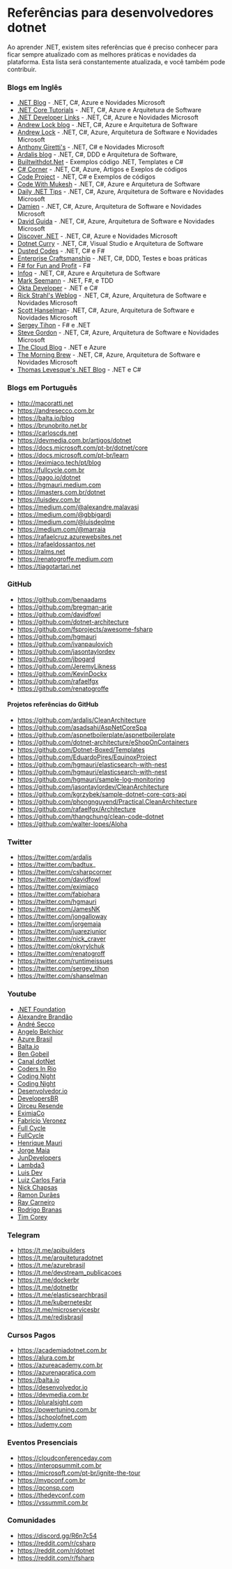 # Referências para desenvolvedores dotnet

Ao aprender .NET, existem sites referências que é preciso conhecer para ficar sempre atualizado com as melhores práticas e novidades da plataforma. 
Esta lista será constantemente atualizada, e você também pode contribuir.

### Blogs em Inglês
* [.NET Blog](https://devblogs.microsoft.com/dotnet) - .NET, C#, Azure e Novidades Microsoft
* [.NET Core Tutorials](https://dotnetcoretutorials.com) - .NET, C#, Azure e Arquitetura de Software
* [.NET Developer Links](https://links.danrigby.com) - .NET, C#, Azure e Novidades Microsoft
* [Andrew Lock blog](https://andrewlock.net/) - .NET, C#, Azure e Arquitetura de Software
* [Andrew Lock](https://andrewlock.net/) - .NET, C#, Azure, Arquitetura de Software e Novidades Microsoft
* [Anthony Giretti's](https://anthonygiretti.com) - .NET, C# e Novidades Microsoft
* [Ardalis blog](https://ardalis.com/blog) - .NET, C#, DDD e Arquitetura de Software,
* [Builtwithdot.Net](https://builtwithdot.net) - Exemplos código .NET, Templates e C#
* [C# Corner](https://www.c-sharpcorner.com) - .NET, C#, Azure, Artigos e Exeplos de códigos
* [Code Project](https://codeproject.com) - .NET, C# e Exemplos de códigos
* [Code With Mukesh](https://codewithmukesh.com/blog) - .NET, C#, Azure e Arquitetura de Software
* [Daily .NET Tips](https://dailydotnettips.com) - .NET, C#, Azure, Arquitetura de Software e Novidades Microsoft
* [Damien](https://damienbod.com/) - .NET, C#, Azure, Arquitetura de Software e Novidades Microsoft
* [David Guida](https://www.davidguida.net/) - .NET, C#, Azure, Arquitetura de Software e Novidades Microsoft
* [Discover .NET](https://discoverdot.net) - .NET, C#, Azure e Novidades Microsoft
* [Dotnet Curry](https://dotnetcurry.com) - .NET, C#, Visual Studio e Arquitetura de Software
* [Dusted Codes](https://dusted.codes/) - .NET, C# e F#
* [Enterprise Craftsmanship](https://enterprisecraftsmanship.com/) - .NET, C#, DDD, Testes e boas práticas
* [F# for Fun and Profit](https://fsharpforfunandprofit.com/) - F#
* [Infoq](https://infoq.com/net-core/articles) - .NET, C#, Azure e Arquitetura de Software
* [Mark Seemann](https://blog.ploeh.dk/) - .NET, F#, e TDD
* [Okta Developer](https://developer.okta.com/blog) - .NET e C#
* [Rick Strahl's Weblog](https://weblog.west-wind.com) - .NET, C#, Azure, Arquitetura de Software e Novidades Microsoft
* [Scott Hanselman](https://www.hanselman.com/blog)- .NET, C#, Azure, Arquitetura de Software e Novidades Microsoft
* [Sergey Tihon](https://sergeytihon.com) - F# e .NET
* [Steve Gordon](https://www.stevejgordon.co.uk/) - .NET, C#, Azure, Arquitetura de Software e Novidades Microsoft
* [The Cloud Blog](https://thecloudblog.net) - .NET e Azure
* [The Morning Brew](https://blog.cwa.me.uk) - .NET, C#, Azure, Arquitetura de Software e Novidades Microsoft
* [Thomas Levesque's .NET Blog](https://thomaslevesque.com) - .NET e C#

### Blogs em Português
* http://macoratti.net
* https://andresecco.com.br
* https://balta.io/blog
* https://brunobrito.net.br
* https://carloscds.net
* https://devmedia.com.br/artigos/dotnet
* https://docs.microsoft.com/pt-br/dotnet/core
* https://docs.microsoft.com/pt-br/learn
* https://eximiaco.tech/pt/blog
* https://fullcycle.com.br
* https://gago.io/dotnet
* https://hgmauri.medium.com
* https://imasters.com.br/dotnet
* https://luisdev.com.br
* https://medium.com/@alexandre.malavasi
* https://medium.com/@gbbigardi
* https://medium.com/@luisdeolme
* https://medium.com/@marraia
* https://rafaelcruz.azurewebsites.net
* https://rafaeldossantos.net
* https://ralms.net
* https://renatogroffe.medium.com
* https://tiagotartari.net

### GitHub
* https://github.com/benaadams
* https://github.com/bregman-arie
* https://github.com/davidfowl
* https://github.com/dotnet-architecture
* https://github.com/fsprojects/awesome-fsharp
* https://github.com/hgmauri
* https://github.com/ivanpaulovich
* https://github.com/jasontaylordev
* https://github.com/jbogard
* https://github.com/JeremyLikness
* https://github.com/KevinDockx
* https://github.com/rafaelfgx
* https://github.com/renatogroffe

#### Projetos referências do GitHub
* https://github.com/ardalis/CleanArchitecture
* https://github.com/asadsahi/AspNetCoreSpa
* https://github.com/aspnetboilerplate/aspnetboilerplate
* https://github.com/dotnet-architecture/eShopOnContainers
* https://github.com/Dotnet-Boxed/Templates
* https://github.com/EduardoPires/EquinoxProject
* https://github.com/hgmauri/elasticsearch-with-nest
* https://github.com/hgmauri/elasticsearch-with-nest
* https://github.com/hgmauri/sample-log-monitoring
* https://github.com/jasontaylordev/CleanArchitecture
* https://github.com/kgrzybek/sample-dotnet-core-cqrs-api
* https://github.com/phongnguyend/Practical.CleanArchitecture
* https://github.com/rafaelfgx/Architecture
* https://github.com/thangchung/clean-code-dotnet
* https://github.com/walter-lopes/Aloha

### Twitter
* https://twitter.com/ardalis
* https://twitter.com/badtux_
* https://twitter.com/csharpcorner
* https://twitter.com/davidfowl
* https://twitter.com/eximiaco
* https://twitter.com/fabiohara
* https://twitter.com/hgmauri
* https://twitter.com/JamesNK
* https://twitter.com/jongalloway
* https://twitter.com/jorgemaia
* https://twitter.com/juarezjunior
* https://twitter.com/nick_craver
* https://twitter.com/okyrylchuk
* https://twitter.com/renatogroff
* https://twitter.com/runtimeissues
* https://twitter.com/sergey_tihon
* https://twitter.com/shanselman

### Youtube
* [.NET Foundation](https://www.youtube.com/channel/UCiaZbznpWV1o-KLxj8zqR6A)
* [Alexandre Brandão](https://www.youtube.com/c/abrandaol)
* [André Secco](https://www.youtube.com/c/AndreSecco)
* [Angelo Belchior](https://www.youtube.com/user/angelobelchior)
* [Azure Brasil](https://www.youtube.com/channel/UCgRzOTVWlyshyIgmxtbYgaQ)
* [Balta.io](https://www.youtube.com/channel/UCgnACLvM9O5lfm9ZBh_d3cg)
* [Ben Gobeil](https://www.youtube.com/channel/UCX7iFEPRPubYZyU-e-END5A)
* [Canal dotNet](https://www.youtube.com/channel/UCIahKJr2Q50Sprk5ztPGnVg)
* [Coders In Rio](https://www.youtube.com/channel/UC65S8lTO_ajBIAwK7ZEraAw)
* [Coding Night](https://www.youtube.com/c/CodingNight)
* [Coding Night](https://www.youtube.com/channel/UCLoVnmvp0fYn-BCK7yKTxUQ)
* [Desenvolvedor.io](https://www.youtube.com/channel/UCC-i2bS_oH2os9niHX2ApOA)
* [DevelopersBR](https://www.youtube.com/channel/UCGhSrtP0-1qq0XPbnMpi2kQ)
* [Dirceu Resende](https://www.youtube.com/channel/UCCVLb9jTx8MlFOUoNrJwHcw)
* [EximiaCo](https://www.youtube.com/channel/UCwX5b4ru7-vkcxrg-3ehbPA)
* [Fabrício Veronez](https://www.youtube.com/c/fabricioveronez)
* [Full Cycle](https://www.youtube.com/c/FullCycle)
* [FullCycle](https://www.youtube.com/c/FullCycle)
* [Henrique Mauri](https://www.youtube.com/c/HenriqueMauri)
* [Jorge Maia](https://www.youtube.com/c/CanaldoJorgeMaia)
* [JunDevelopers](https://www.youtube.com/channel/UCs4Ptuva_4ihqbqJEXIAw7w)
* [Lambda3](https://www.youtube.com/user/Lambda3TV)
* [Luis Dev](https://www.youtube.com/c/luisdev)
* [Luiz Carlos Faria](https://www.youtube.com/user/luizcarlosfaria)
* [Nick Chapsas](https://www.youtube.com/user/ElfocrashDev)
* [Ramon Durães](https://www.youtube.com/user/ramonduraes)
* [Ray Carneiro](https://www.youtube.com/channel/UCKxcWRgbLoPTJXcTxMYoHFA)
* [Rodrigo Branas](https://www.youtube.com/c/RodrigoBranas)
* [Tim Corey](https://www.youtube.com/user/IAmTimCorey)

### Telegram
* https://t.me/apibuilders
* https://t.me/arquiteturadotnet
* https://t.me/azurebrasil
* https://t.me/devstream_publicacoes
* https://t.me/dockerbr
* https://t.me/dotnetbr
* https://t.me/elasticsearchbrasil
* https://t.me/kubernetesbr
* https://t.me/microservicesbr
* https://t.me/redisbrasil

### Cursos Pagos
* https://academiadotnet.com.br
* https://alura.com.br
* https://azureacademy.com.br
* https://azurenapratica.com
* https://balta.io
* https://desenvolvedor.io
* https://devmedia.com.br
* https://pluralsight.com
* https://powertuning.com.br
* https://schoolofnet.com
* https://udemy.com

### Eventos Presenciais
* https://cloudconferenceday.com
* https://interopsummit.com.br
* https://microsoft.com/pt-br/ignite-the-tour
* https://mvpconf.com.br
* https://qconsp.com
* https://thedevconf.com
* https://vssummit.com.br

### Comunidades
* https://discord.gg/R6n7c54
* https://reddit.com/r/csharp
* https://reddit.com/r/dotnet
* https://reddit.com/r/fsharp
